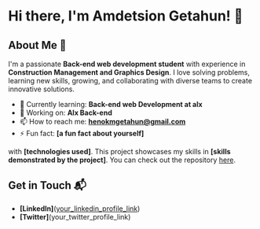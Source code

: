 # Hi there, I'm Amdetsion Getahun! 👋



## About Me 🚀

I'm a passionate **Back-end web development student** with experience in **Construction Management and Graphics Design**. I love solving problems, learning new skills, growing, and collaborating with diverse teams to create innovative solutions.

- 🌱 Currently learning: **Back-end web Development at alx**
- 🔭 Working on: **Alx Back-end**
- 📫 How to reach me: **henokmgetahun@gmail.com**
- ⚡ Fun fact: **[a fun fact about yourself]**


with **[technologies used]**. This project showcases my skills in **[skills demonstrated by the project]**. You can check out the repository [here](project_2_repository_link).

## Get in Touch 📬


- **[LinkedIn]**([your_linkedin_profile_link](https://www.linkedin.com/in/amdetsion-m-getahun-7a2a50225/))
- **[Twitter]**(your_twitter_profile_link)
